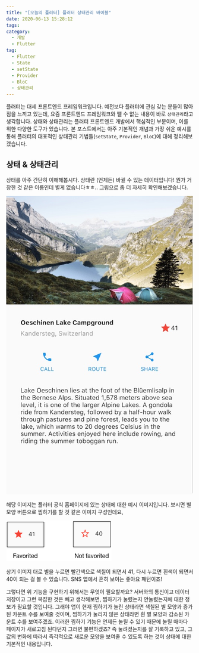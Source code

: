 ```yaml
---
title: "[오늘의 플러터] 플러터 상태관리 바이블"
date: 2020-06-13 15:28:12
tags:
category:
  - 개발
  - Flutter
tag:
  - Flutter
  - State
  - setState
  - Provider
  - BloC
  - 상태관리
---
```


플러터는 대세 프론트엔드 프레임워크입니다. 예전보다 플러터에 관심 갖는 분들이 많아짐을 느끼고 있는데, 요즘 프론트엔드 프레임워크와 뗄 수 없는 내용이 바로 `상태관리`라고 생각합니다. 상태와 상태관리는 플러터 프론트엔드 개발에서 핵심적인 부분이며, 이를 위한 다양한 도구가 있습니다. 본 포스트에서는 아주 기본적인 개념과 가장 쉬운 예시를 통해 플러터의 대표적인 상태관리 기법들(`setState`, `Provider`, `BloC`)에 대해 정리해보겠습니다.

<!-- more -->

## 상태 & 상태관리

상태를 아주 간단히 이해해봅시다. 상태란 (언제든) 바뀔 수 있는 데이터입니다! 뭔가 거창한 것 같은 이름인데 별게 없습니다ㅎㅎ.. 그림으로 좀 더 자세히 확인해보겠습니다.

<img src="/images/blog/flutterstate1.png" style="border: 1px">

해당 이미지는 플러터 공식 홈페이지에 있는 상태에 대한 예시 이미지입니다. 보시면 별 모양 버튼으로 찜하기를 할 것 같은 이미지 구성인데요,

<img src="/images/blog/flutterstate2.png" style="border: 1px">

상기 이미지 대로 별을 누르면 빨간색으로 색칠이 되면서 41, 다시 누르면 흰색이 되면서 40이 되는 걸 볼 수 있습니다. SNS 앱에서 흔히 보이는 좋아요 패턴이죠!

그렇다면 위 기능을 구현하기 위해서는 무엇이 필요할까요? 서버와의 통신이고 데이터 저장이고 그런 복잡한 것은 빼고 생각해보면, 찜하기가 눌렸는지 안눌렸는지에 대한 정보가 필요할 것입니다. 그래야 앱이 현재 찜하기가 눌린 상태라면 색칠된 별 모양과 증가된 카운트 수를 보여줄 것이며, 찜하기가 눌리지 않은 상태라면 흰 별 모양과 감소된 카운트 수를 보여주겠죠. 이러한 찜하기 기능은 언제든 눌릴 수 있기 때문에 눌릴 때마다 페이지가 새로고침 된다던지 그러면 불편하겠죠? 즉 눌려졌는지를 잘 기록하고 있고, 그 값의 변화에 따라서 즉각적으로 새로운 모양을 보여줄 수 있도록 하는 것이 상태에 대한 기본적인 내용입니다.

